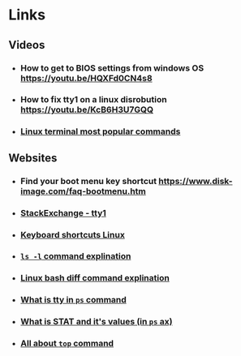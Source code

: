 # Links

## Videos

- ### How to get to BIOS settings from windows OS <https://youtu.be/HQXFd0CN4s8>

- ### How to fix tty1 on a linux disrobution <https://youtu.be/KcB6H3U7GQQ>

- ### [Linux terminal most popular commands](https://youtu.be/ZtqBQ68cfJc)

## Websites

- ### Find your boot menu key shortcut <https://www.disk-image.com/faq-bootmenu.htm>

- ### [StackExchange - tty1](https://superuser.com/questions/65185/when-i-start-ubuntu-it-enters-tty1-6-instead-of-my-desktop-how-do-i-get-to-de)

- ### [Keyboard shortcuts Linux](https://linuxconfig.org/kali-linux-keyboard-shortcuts-cheat-sheet)

- ### [`ls -l` command explination](https://www.garron.me/en/go2linux/ls-file-permissions.html)

- ### [Linux bash diff command explination](https://www.geeksforgeeks.org/diff-command-linux-examples/)

- ### [What is tty in `ps` command](https://stackoverflow.com/questions/7113770/what-does-tty-mean-in-the-unix-ps-command)

- ### [What is STAT and it's values (in `ps` ax)](https://askubuntu.com/questions/360252/what-do-the-stat-column-values-in-ps-mean)

- ### [All about `top` command](https://www.howtogeek.com/668986/how-to-use-the-linux-top-command-and-understand-its-output/)